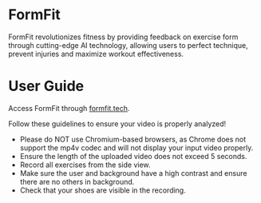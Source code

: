 # FormFit
FormFit revolutionizes fitness by providing feedback on exercise form through cutting-edge AI technology, allowing users to perfect technique, prevent injuries and maximize workout effectiveness.

# User Guide 
Access FormFit through [formfit.tech](https://formfit.tech).

Follow these guidelines to ensure your video is properly analyzed!
- Please do NOT use Chromium-based browsers, as Chrome does not support the mp4v codec and will not display your input video properly. 
- Ensure the length of the uploaded video does not exceed 5 seconds. 
- Record all exercises from the side view. 
- Make sure the user and background have a high contrast and ensure there are no others in background.
- Check that your shoes are visible in the recording.
